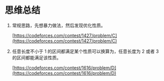 # 思维总结

1. 常规思路，先想暴力做法，然后发现优化性质。
    
    [https://codeforces.com/contest/1427/problem/C](https://codeforces.com/contest/1427/problem/C)
    
2. 任意长度不小于 1 的区间都满足某个性质可以换算为，任意长度为 2 或者 3 的区间都能满足该性质。
    
    [https://codeforces.com/contest/1616/problem/D](https://codeforces.com/contest/1616/problem/D)